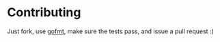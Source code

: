 # Contributing

Just fork, use [gofmt](https://golang.org/cmd/gofmt/), make sure the tests pass, and issue a pull request :)
